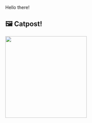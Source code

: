 Hello there!



## 🖼️ Catpost!

<sub>
    <img src="https://cdn2.thecatapi.com/images/d28.jpg" height="256">
</sub>

